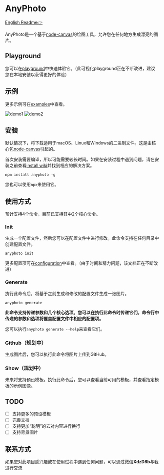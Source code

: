 # AnyPhoto

[English Readme👉](https://github.com/weirui88888/anyphoto/blob/main/README.md)

AnyPhoto是一个基于[node-canvas](https://github.com/Automattic/node-canvas)的绘图工具，允许您在任何地方生成漂亮的图片。

## Playground

您可以在[playground](https://www.anyphoto.space/playground)中快速体验它。（此可视化playground正在不断改进，建议您在本地安装以获得更好的体验）

## 示例

更多示例可在[examples](https://github.com/weirui88888/anyphoto/tree/main/examples)中查看。

![demo1](https://static.anyphoto.space/blog/demo1-new.png)
![demo2](https://static.anyphoto.space/blog/demo5.png)

## 安装

默认情况下，将下载适用于macOS、Linux和Windows的二进制文件。这是由核心包[node-canvas](https://github.com/Automattic/node-canvas)引起的。

首次安装需要编译，所以可能需要较长时间。如果在安装过程中遇到问题，请在安装之前查看[install wiki](https://github.com/Automattic/node-canvas/wiki)并找到相应的解决方案。

```shell
npm install anyphoto -g
```

您也可以使用`npx`来使用它。

## 使用方式

预计支持4个命令，目前已支持其中2个核心命令。

### Init

生成一个配置文件，然后您可以在配置文件中进行修改。此命令支持在任何目录中创建配置文件。

```shell
anyphoto init
```

更多配置项可在[configuration](https://www.anyphoto.space/configuration)中查看。（由于时间和精力问题，该文档正在不断改进）

### Generate

执行此命令后，将基于之前生成和修改的配置文件生成一张图片。

```shell
anyphoto generate
```

**此命令支持传递参数和几个核心选项。您可以在执行此命令时传递它们。命令行中传递的参数和选项将覆盖配置文件中相应的配置项。**

您可以执行`anyphoto generate --help`来查看它们。

### Github（规划中）

生成图片后，您可以执行此命令将图片上传到GitHub。

### Show（规划中）

未来将支持预设模板。执行此命令后，您可以查看当前可用的模板，并查看指定模板的示例图像。

## TODO

- [ ] 支持更多的预设模板
- [ ] 完善文档
- [ ] 支持更加“聪明”的去对内容进行换行
- [ ] 支持背景图片

## 联系方式

如果您对此项目感兴趣或在使用过程中遇到任何问题，可以通过微信**XdzD8b**与我进行交流
